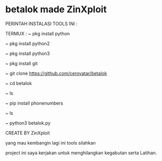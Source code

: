 # betalok made ZinXploit

PERINTAH INSTALASI TOOLS INI :

TERMUX :
~ pkg install python

~ pkg install python2

~ pkg install python3

~ pkg install git 

~ git clone https://github.com/cerovatar/betalok

~ cd betalok

~ ls

~ pip install phonenumbers

~ ls

~ python3 betalok.py

CREATE BY ZinXploit

yang mau kembangin lagi ini tools silahkan

project ini saya kerjakan untuk menghilangkan kegabutan serta Latihan.
